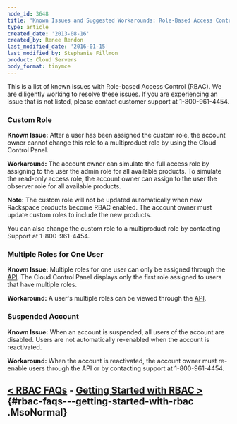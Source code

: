```yaml
---
node_id: 3648
title: 'Known Issues and Suggested Workarounds: Role-Based Access Control (RBAC)'
type: article
created_date: '2013-08-16'
created_by: Renee Rendon
last_modified_date: '2016-01-15'
last_modified_by: Stephanie Fillmon
product: Cloud Servers
body_format: tinymce
---
```


<span>This is a list of known issues with Role-based Access Control
(RBAC). We are diligently working to resolve these issues. If you are
experiencing an issue that is not listed, please contact customer
support at 1-800-961-4454.</span>

### <span><span>Custom Role </span></span>

<span><span>**Known Issue:** After a user has been assigned the custom
role, the account owner cannot change this role to a multiproduct role
by using the Cloud Control Panel. </span></span>

<span><span>**Workaround:** The account owner can simulate the full
access role by assigning to the user the admin role for all available
products. To simulate the read-only access role, the account owner can
assign to the user the observer role for all available
products. </span></span>

<span><span>     **Note:** The custom role will not be updated
automatically when new Rackspace products become RBAC enabled. The
account owner must update custom roles to include the new
products.</span></span>

<span><span>You can also change the custom role to a multiproduct role
by contacting Support at 1-800-961-4454.    </span></span>

### <span>Multiple Roles for One User</span>

<span>**Known Issue:** Multiple roles for one user can only be assigned
through the [API](http://docs.rackspace.com/). The Cloud Control Panel
displays only the first role assigned to users that have multiple
roles. </span>

**<span>Workaround:</span>**<span> A user's multiple roles can be viewed
through the [API](http://docs.rackspace.com/).</span>

### <span>Suspended Account</span>

<span>**Known Issue:** When an account is suspended, all users of the
account are disabled. Users are not automatically re-enabled when the
account is reactivated.</span>

<span>**Workaround:** When the account is reactivated, the account owner
must re-enable users through the API or by contacting support at
1-800-961-4454. </span>

 [&lt; RBAC FAQs](/how-to/faq-role-based-access-control-rbac)    -    [Getting Started with RBAC &gt;](/how-to/getting-started-with-role-based-access-control-rbac-0) {#rbac-faqs---getting-started-with-rbac .MsoNormal}
---------------------------------------------------------------------------------------------------------------------------------------------------------------------------------------------------------------------------------------------------------

